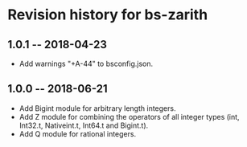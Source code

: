 # Revision history for bs-zarith

## 1.0.1 -- 2018-04-23

* Add warnings "+A-44" to bsconfig.json.

## 1.0.0 -- 2018-06-21

* Add Bigint module for arbitrary length integers.
* Add Z module for combining the operators of all integer types (int, Int32.t, Nativeint.t, Int64.t and Bigint.t).
* Add Q module for rational integers.
